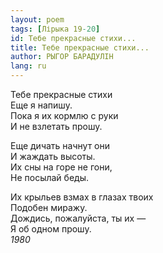 ```yaml
---
layout: poem
tags: [Лірыка 19-20]
id: Тебе прекрасные стихи...
title: Тебе прекрасные стихи...
author: РЫГОР БАРАДУЛІН
lang: ru
---
```



Тебе прекрасные стихи  
Еще я напишу.  
Пока я их кормлю с руки  
И не взлетать прошу.  

Еще дичать начнут они  
И жаждать высоты.  
Их сны на горе не гони,  
Не посылай беды.  

Их крыльев взмах в глазах твоих  
Подобен миражу.  
Дождись, пожалуйста, ты их —  
Я об одном прошу.  
*1980*  
